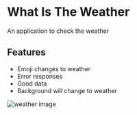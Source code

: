 # What Is The Weather

An application to check the weather

## Features
- Emoji changes to weather
- Error responses
- Good data
- Background will change to weather


![weather image](https://i.imgur.com/QwUEsMP.png)
